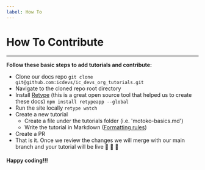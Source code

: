 ```yaml
---
label: How To
---
```


# How To Contribute

---

**Follow these basic steps to add tutorials and contribute:**

- Clone our docs repo `git clone git@github.com:icdevs/ic_devs_org_tutorials.git`
- Navigate to the cloned repo root directory
- Install [Retype](https://retype.com/) (this is a great open source tool that helped us to create these docs) `npm install retypeapp --global`
- Run the site locally `retype watch`
- Create a new tutorial
  - Create a file under the tutorials folder (i.e. 'motoko-basics.md')
  - Write the tutorial in Markdown ([Formatting rules](https://github.com/retypeapp/retype/blob/main/guides/formatting.md))
- Create a PR
- That is it. Once we review the changes we will merge with our main branch and your tutorial will be live :rocket: :rocket: :rocket:

#### Happy coding!!!
